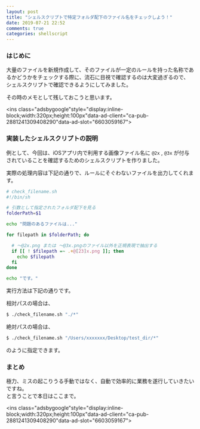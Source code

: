 ```yaml
---
layout: post
title: "シェルスクリプトで特定フォルダ配下のファイル名をチェックしよう！"
date: 2019-07-21 22:52
comments: true
categories: shellscript
---
```


### はじめに
大量のファイルを新規作成して、そのファイルが一定のルールを持った名称であるかどうかをチェックする際に、流石に目視で確認するのは大変過ぎるので、  
シェルスクリプトで確認できるようにしてみました。

その時のメモとして残しておこうと思います。  

<script async src="//pagead2.googlesyndication.com/pagead/js/adsbygoogle.js"></script>
<ins class="adsbygoogle"style="display:inline-block;width:320px;height:100px"data-ad-client="ca-pub-2881241309408290"data-ad-slot="6603059167"></ins>
<script>
(adsbygoogle = window.adsbygoogle || []).push({});
</script>

<!-- more -->

### 実装したシェルスクリプトの説明
例として、今回は、iOSアプリ内で利用する画像ファイル名に `@2x` , `@3x` が付与されていることを確認するためのシェルスクリプトを作りました。   

実際の処理内容は下記の通りで、ルールにそぐわないファイルを出力してくれます。  

```sh
# check_filename.sh
#!/bin/sh

# 引数として指定されたフォルダ配下を見る
folderPath=$1

echo "問題のあるファイルは..."

for filepath in $folderPath; do

  # 〜@2x.png または 〜@3x.pngのファイル以外を正規表現で抽出する
  if [[ ! $filepath =~ .+@[23]x.png ]]; then
    echo $filepath
  fi
done

echo "です。"
```

実行方法は下記の通りです。  

相対パスの場合は、  

```sh
$ ./check_filename.sh "./*"
```

絶対パスの場合は、  

```sh
$ ./check_filename.sh "/Users/xxxxxxx/Desktop/test_dir/*"
```

のように指定できます。  

### まとめ
極力、ミスの起こりうる手動ではなく、自動で効率的に業務を遂行していきたいですね。  
と言うことで本日はここまで。  

<script async src="//pagead2.googlesyndication.com/pagead/js/adsbygoogle.js"></script>
<ins class="adsbygoogle"style="display:inline-block;width:320px;height:100px"data-ad-client="ca-pub-2881241309408290"data-ad-slot="6603059167"></ins>
<script>
(adsbygoogle = window.adsbygoogle || []).push({});
</script>
